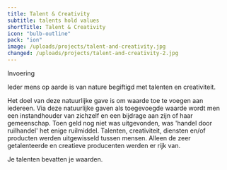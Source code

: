 ```yaml
---
title: Talent & Creativity
subtitle: talents hold values
shortTitle: Talent & Creativity
icon: "bulb-outline"
pack: "ion"
image: /uploads/projects/talent-and-creativity.jpg
changed: /uploads/projects/talent-and-creativity-2.jpg
---
```

Invoering

Ieder mens op aarde is van nature begiftigd met talenten en creativiteit.

Het doel van deze natuurlijke gave is om waarde toe te voegen aan iedereen. Via deze natuurlijke gaven als toegevoegde waarde wordt men een instandhouder van zichzelf en een bijdrage aan zijn of haar gemeenschap.
Toen geld nog niet was uitgevonden, was 'handel door ruilhandel' het enige ruilmiddel. Talenten, creativiteit, diensten en/of producten werden uitgewisseld tussen mensen. Alleen de zeer getalenteerde en creatieve producenten werden er rijk van.

Je talenten bevatten je waarden.